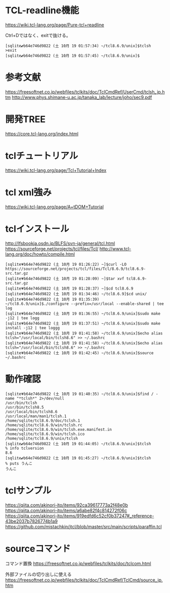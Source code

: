 # TCL-readline機能
https://wiki.tcl-lang.org/page/Pure-tcl+readline


Ctrl+Dではなく、exitで抜ける。
```
[sqlite💕b64e746d9822 (土 10月 19 01:57:34) ~/tcl8.6.9/unix]$tclsh
>exit
[sqlite💕b64e746d9822 (土 10月 19 01:57:45) ~/tcl8.6.9/unix]$
```

# 参考文献
https://freesoftnet.co.jp/webfiles/tclkits/doc/TclCmdRef/UserCmd/tclsh_jp.htm
http://www.phys.shimane-u.ac.jp/tanaka_lab/lecture/joho/sec9.pdf

# 開発TREE
https://core.tcl-lang.org/index.html


# tclチュートリアル
https://wiki.tcl-lang.org/page/Tcl+Tutorial+Index


# tcl xml強み
https://wiki.tcl-lang.org/page/A+tDOM+Tutorial

# tclインストール
http://lfsbookja.osdn.jp/BLFS/svn-ja/general/tcl.html
https://sourceforge.net/projects/tcl/files/Tcl/
http://www.tcl-lang.org/doc/howto/compile.html

```
[sqlite💗b64e746d9822 (土 10月 19 01:26:22) ~]$curl -LO https://sourceforge.net/projects/tcl/files/Tcl/8.6.9/tcl8.6.9-src.tar.gz
[sqlite💗b64e746d9822 (土 10月 19 01:28:09) ~]$tar xvf tcl8.6.9-src.tar.gz 
[sqlite💗b64e746d9822 (土 10月 19 01:28:37) ~]$cd tcl8.6.9
[sqlite💗b64e746d9822 (土 10月 19 01:34:46) ~/tcl8.6.9]$cd unix/
[sqlite💗b64e746d9822 (土 10月 19 01:35:39) ~/tcl8.6.9/unix]$./configure --prefix=/usr/local --enable-shared | tee log
[sqlite💗b64e746d9822 (土 10月 19 01:36:55) ~/tcl8.6.9/unix]$sudo make -j12 | tee logg
[sqlite💗b64e746d9822 (土 10月 19 01:37:51) ~/tcl8.6.9/unix]$sudo make install -j12 | tee loggg
[sqlite💗b64e746d9822 (土 10月 19 01:41:58) ~/tcl8.6.9/unix]$echo alias tclsh="/usr/local/bin/tclsh8.6" >> ~/.bashrc
[sqlite💗b64e746d9822 (土 10月 19 01:41:58) ~/tcl8.6.9/unix]$echo alias tclsh="/usr/local/bin/tclsh8.6" >> ~/.bashrc
[sqlite💗b64e746d9822 (土 10月 19 01:42:45) ~/tcl8.6.9/unix]$source ~/.bashrc
```

# 動作確認

```
[sqlite💗b64e746d9822 (土 10月 19 01:40:35) ~/tcl8.6.9/unix]$find / -name "*tclsh*" 2>/dev/null
/usr/bin/tclsh
/usr/bin/tclsh8.5
/usr/local/bin/tclsh8.6
/usr/local/man/man1/tclsh.1
/home/sqlite/tcl8.6.9/doc/tclsh.1
/home/sqlite/tcl8.6.9/win/tclsh.rc
/home/sqlite/tcl8.6.9/win/tclsh.exe.manifest.in
/home/sqlite/tcl8.6.9/win/tclsh.ico
/home/sqlite/tcl8.6.9/unix/tclsh
[sqlite💕b64e746d9822 (土 10月 19 01:44:05) ~/tcl8.6.9/unix]$tclsh
% info tclversion
8.6
[sqlite💕b64e746d9822 (土 10月 19 01:45:27) ~/tcl8.6.9/unix]$tclsh
% puts うんこ
うんこ
```



# tclサンプル
https://qiita.com/akinori-ito/items/92ca39617773a2f48e0b
https://qiita.com/akinori-ito/items/a6abe82f4c814272f06c
https://qiita.com/akinori-ito/items/919edfd6c52cf0b37247#_reference-43be2037b7826774b1a9
https://github.com/mistachkin/jtcl/blob/master/src/main/scripts/paraffin.tcl





# sourceコマンド

コマンド置換
https://freesoftnet.co.jp/webfiles/tclkits/doc/tclcom.html

外部ファイルの切り出しに使える
https://freesoftnet.co.jp/webfiles/tclkits/doc/TclCmdRef/TclCmd/source_jp.htm
